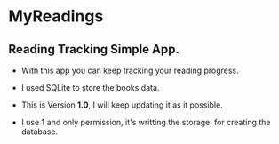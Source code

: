 # MyReadings
## Reading Tracking Simple App.

- With this app you can keep tracking your reading progress.

- I used SQLite to store the books data.

- This is Version **1.0**, I will keep updating it as it possible.

- I use **1** and only permission, it's writting the storage, for creating the database. 


